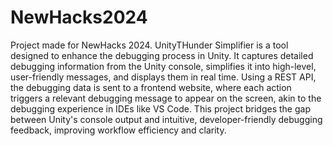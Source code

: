 # NewHacks2024

Project made for NewHacks 2024. UnityTHunder Simplifier is a tool designed to enhance the debugging process in Unity. It captures detailed debugging information from the Unity console, simplifies it into high-level, user-friendly messages, and displays them in real time. Using a REST API, the debugging data is sent to a frontend website, where each action triggers a relevant debugging message to appear on the screen, akin to the debugging experience in IDEs like VS Code. This project bridges the gap between Unity's console output and intuitive, developer-friendly debugging feedback, improving workflow efficiency and clarity.
